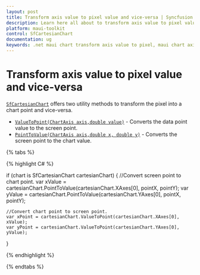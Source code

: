 ```yaml
---
layout: post
title: Transform axis value to pixel value and vice-versa | Syncfusion
description: Learn here all about to transform axis value to pixel value and vice-versa in SfCartesianChart in Syncfusion .NET MAUI Chart (SfCartesianChart) control.
platform: maui-toolkit
control: SfCartesianChart
documentation: ug
keywords: .net maui chart transform axis value to pixel, maui chart axis value to pixel conversion, .net maui chart axis pixel to value, syncfusion maui chart axis coordinate transformation, sfCartesianChart axis value to pixel conversion in .net maui
---
```


# Transform axis value to pixel value and vice-versa

[`SfCartesianChart`](https://help.syncfusion.com/cr/maui-toolkit/Syncfusion.Maui.Toolkit.Charts.SfCartesianChart.html?tabs=tabid-1) offers two utility methods to transform the pixel into a chart point and vice-versa.

* [`ValueToPoint(ChartAxis axis,double value)`](https://help.syncfusion.com/cr/maui-toolkit/Syncfusion.Maui.Toolkit.Charts.SfCartesianChart.html#Syncfusion_Maui_Charts_SfCartesianChart_ValueToPoint_Syncfusion_Maui_Charts_ChartAxis_System_Double_) - Converts the data point value to the screen point.
* [`PointToValue(ChartAxis axis,double x, double y)`](https://help.syncfusion.com/cr/maui-toolkit/Syncfusion.Maui.Toolkit.Charts.SfCartesianChart.html#Syncfusion_Maui_Charts_SfCartesianChart_PointToValue_Syncfusion_Maui_Charts_ChartAxis_System_Double_System_Double_) - Converts the screen point to the chart value.

{% tabs %}

{% highlight C# %}


if (chart is SfCartesianChart cartesianChart)
{
    //Convert screen point to chart point.
    var xValue = cartesianChart.PointToValue(cartesianChart.XAxes[0], pointX, pointY);
    var yValue = cartesianChart.PointToValue(cartesianChart.YAxes[0], pointX, pointY);

    //Convert chart point to screen point.
    var xPoint = cartesianChart.ValueToPoint(cartesianChart.XAxes[0], xValue);
    var yPoint = cartesianChart.ValueToPoint(cartesianChart.YAxes[0], yValue);
    
}

{% endhighlight  %}

{% endtabs %}
